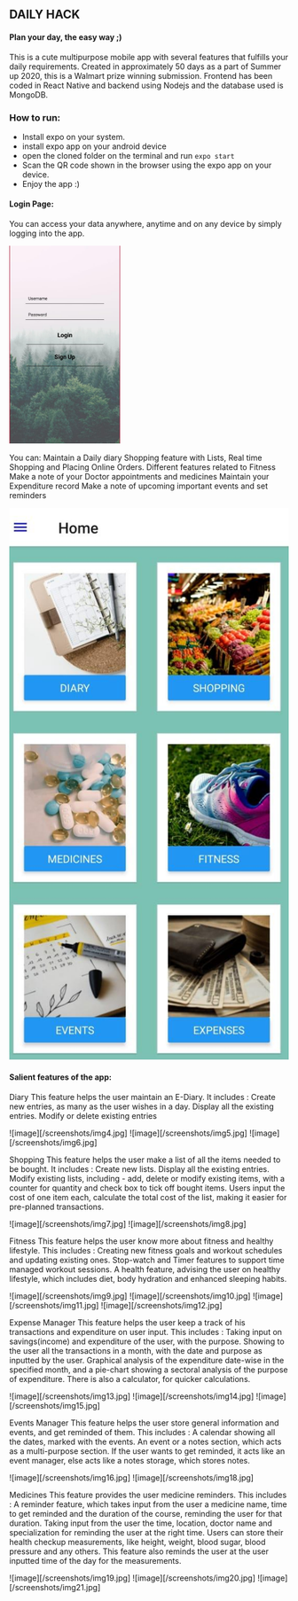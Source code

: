 ## DAILY HACK
#### Plan your day, the easy way ;)

This is a cute multipurpose mobile app with several features that fulfills your daily requirements. 
Created in approximately 50 days as a part of Summer up 2020, this is a Walmart prize winning submission. 
Frontend has been coded in React Native and backend using Nodejs and the database used is MongoDB. 

### How to run:
- Install expo on your system. 
- install expo app on your android device
- open the cloned folder on the terminal and run `expo start`
- Scan the QR code shown in the browser using the expo app on your device.
- Enjoy the app :)

#### Login Page:
You can access your data anywhere, anytime and on any device by simply logging into the app.

<img src="/screenshots/img1.jpg" width="200">

You can: 
Maintain a Daily diary
Shopping feature with Lists, Real time Shopping and Placing Online Orders.
Different features related to Fitness
Make a note of your Doctor appointments and medicines
Maintain your Expenditure record
Make a note of upcoming important events and set reminders

![image](/screenshots/img3.jpg)
 

#### Salient features of the app:
Diary 
This feature helps the user maintain an E-Diary. It includes :
Create new entries, as many as the user wishes in a day.
Display all the existing entries.
Modify or delete existing entries 
 
![image][/screenshots/img4.jpg]
![image][/screenshots/img5.jpg]
![image][/screenshots/img6.jpg]

Shopping 
This feature helps the user make a list of all the items needed to be bought. It includes :
Create new lists.
Display all the existing entries.
Modify existing lists, including - add, delete or modify existing items, with a counter for quantity and check box to tick off bought items.
Users input the cost of one item each, calculate the total cost of the list, making it easier for pre-planned transactions.

![image][/screenshots/img7.jpg]
![image][/screenshots/img8.jpg]

Fitness
This feature helps the user know more about fitness and healthy lifestyle. This includes :
Creating new fitness goals and workout schedules and updating existing ones.
Stop-watch and Timer features to support time managed workout sessions.
A health feature, advising the user on healthy lifestyle, which includes diet, body hydration and enhanced sleeping habits.

![image][/screenshots/img9.jpg]
![image][/screenshots/img10.jpg]
![image][/screenshots/img11.jpg]
![image][/screenshots/img12.jpg]

Expense Manager
This feature helps the user keep a track of his transactions and expenditure on user input. This includes  :
Taking input on savings(income) and expenditure of the user, with the purpose.
Showing to the user all the transactions in a month, with the date and purpose as inputted by the user.
Graphical analysis of the expenditure date-wise in the specified month, and a pie-chart showing a sectoral analysis of the purpose of expenditure.
There is also a calculator, for quicker calculations.

![image][/screenshots/img13.jpg]
![image][/screenshots/img14.jpg]
![image][/screenshots/img15.jpg]


Events Manager
This feature helps the user store general information and events, and get reminded of them. This includes :
A calendar showing all the dates, marked with the events.
An event or a notes section, which acts as a multi-purpose section. If the user wants to get reminded, it acts like an event manager, else acts like a notes storage, which stores notes.

![image][/screenshots/img16.jpg]
![image][/screenshots/img18.jpg]

Medicines
This feature provides the user medicine reminders. This includes :
A reminder feature, which takes input from the user a medicine name, time to get reminded and the duration of the course, reminding the user for that duration.
Taking input from the user the time, location, doctor name and specialization for reminding the user at the right time.
Users can store their health checkup measurements, like height, weight, blood sugar, blood pressure and any others.
This feature also reminds the user at the user inputted time of the day for the measurements.

![image][/screenshots/img19.jpg]
![image][/screenshots/img20.jpg]
![image][/screenshots/img21.jpg]

